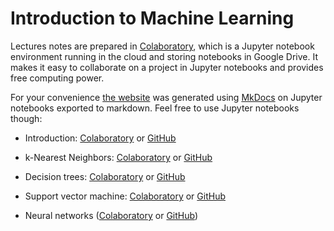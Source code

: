 # Introduction to Machine Learning

Lectures notes are prepared in [Colaboratory](https://colab.research.google.com/), which is a Jupyter notebook environment running in the cloud and storing notebooks in Google Drive. It makes it easy to collaborate on a project in Jupyter notebooks and provides free computing power.

For your convenience [the website](https://tomaszgolan.github.io/introduction_to_machine_learning/) was generated using [MkDocs](http://www.mkdocs.org/) on Jupyter notebooks exported to markdown. Feel free to use Jupyter notebooks though:

* Introduction: [Colaboratory](https://colab.research.google.com/drive/1qJj4jZMpBpfCkHc0bavFGezx8bhJlVcx) or [GitHub](https://github.com/TomaszGolan/introduction_to_machine_learning/blob/master/docs/notebooks/introduction_to_machine_learning_00_intro.ipynb)

* k-Nearest Neighbors: [Colaboratory](https://colab.research.google.com/drive/1My8UggN12Opt_gscK3tl4VLhZkHiQSyX) or [GitHub](https://github.com/TomaszGolan/introduction_to_machine_learning/blob/master/docs/notebooks/introduction_to_machine_learning_01_knn.ipynb)

* Decision trees: [Colaboratory](https://colab.research.google.com/drive/1_Qb92Hj5_f2rpta67JC0JKXwE2581Ar-) or [GitHub](https://github.com/TomaszGolan/introduction_to_machine_learning/blob/master/docs/notebooks/introduction_to_machine_learning_02_dt.ipynb)

* Support vector machine: [Colaboratory](https://colab.research.google.com/drive/1IA_RgU64I8OZ-KKNV42T4ldkEOHFZ8d_) or [GitHub](https://github.com/TomaszGolan/introduction_to_machine_learning/blob/master/docs/notebooks/introduction_to_machine_learning_03_svm.ipynb)

* Neural networks ([Colaboratory](https://colab.research.google.com/drive/1DdGmph_WzVpCRJ2c6jVRDcznJ--8xduh) or [GitHub](https://github.com/TomaszGolan/introduction_to_machine_learning/blob/master/docs/notebooks/introduction_to_machine_learning_04_nn.ipynb))
